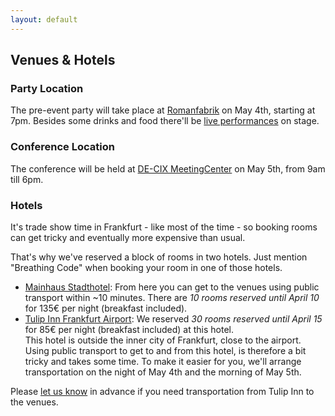 ```yaml
---
layout: default
---
```


## Venues & Hotels

### Party Location
<a id="preevent"></a>
The pre-event party will take place at [Romanfabrik](http://www.romanfabrik.de/service/lageplan/)
on May 4th, starting at 7pm.
Besides some drinks and food there'll be [live performances](/program.html#party-program) on stage. 

### Conference Location
<a id="conference"></a>
The conference will be held at [DE-CIX MeetingCenter](https://meetingcenter.de-cix.net/the-meetingcenter/location-and-how-to-find-us/)
on May 5th, from 9am till 6pm.

### Hotels

It's trade show time in Frankfurt - like most of the time - so booking rooms can
get tricky and eventually more expensive than usual.

That's why we've reserved a block of rooms in two hotels. Just mention
"Breathing Code" when booking your room in one of those hotels.

- [Mainhaus Stadthotel](http://mainhaus-frankfurt.de/en/): From here you can get
  to the venues using public transport within ~10 minutes.
  There are *10 rooms reserved until April 10* for 135€ per night (breakfast included).
- [Tulip Inn Frankfurt Airport](http://www.tulipinnfrankfurtairport.com/en):
  We reserved *30 rooms reserved until April 15* for 85€ per night (breakfast
  included) at this hotel.  
  This hotel is outside the inner city of Frankfurt, close to the airport. Using
  public transport to get to and from this hotel, is therefore a bit tricky and
  takes some time. To make it easier for you, we'll arrange transportation on
  the night of May 4th and the morning of May 5th.

Please <a href="mailto:{{ site.email }}?subject=Breathing Code: Transport to venues">let us know</a>
in advance if you need transportation from Tulip Inn to the venues.

